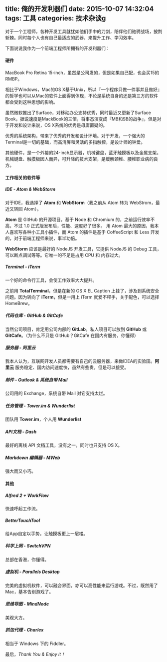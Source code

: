 title: 俺的开发利器们
date: 2015-10-07 14:32:04
tags: 工具
categories: 技术杂谈g
---

对于一个工程师，各种开发工具就犹如他们手中的刀剑，陪伴他们驰骋战场，披荆斩棘。同时每个人也有自己最适应的武器，来提升工作、学习效率。

下面说说我作为一个前端工程师所拥有的开发利器们：

#### 硬件

MacBook Pro Retina 15-inch，虽然是公司发的，但是如果自己配，也会买15的RMBP。

相比于Windows，Mac的OS X基于Unix，所以『一个程序只做一件事并且做好』的哲学也可以从Mac的软件上面得到体现，不论是系统自身的还是第三方的软件都会受到这种思想的影响。

虽然微软推出了Surface，对移动办公支持优秀，同时最近又更新了Surface Book，据说速度是MackBook的三倍，将事态演变成『MB和SB的战争』，但是对于开发和设计来说，OS X系统的优秀是毋庸置疑的。

优秀的系统架构，带来了优秀的开发和设计环境。对于开发，一个强大的Terminal是一切的基础，而高清屏和灵活的多指触控，是设计师的钟爱。

其他硬件，是一个外接的24-inch显示器，机械键盘，蓝牙触摸板以及金属支架。机械键盘、触摸板因人而异，可升降的技术支架，是缓解颈椎、腰椎职业病的良方。

#### 工作相关的软件等

##### IDE - Atom & WebStorm

对于IDE，我选择了 **Atom** 和 **WebStorm**（我之前从 Atom 转为 WebStrom，最近又转回 Atom）。

**Atom** 是 GitHub 的开源项目，基于 Node 和 Chromium 的，之前运行效率不高，不过 1.0 正式版发布后，性能、速度好了很多。
用 Atom 最大的原因，我本人喜欢写各种小工具小插件，而 Atom 的插件是基于 CoffeeScript 和 Less 开发的，对于前端工程师来说，事半功倍。

**WebStorm** 应该是最好的 NodeJS 开发工具，它提供 NodeJS 的 Debug 工具，可以断点调试等等。它唯一的不足是占用 CPU 和 内存过大。

##### Terminal - iTerm

一个好的命令行工具，会使工作效率大大提升。

之前用 **TotalTerminal**，但是在新的 OS X EL Caption 上挂了，涉及到系统安全问题。因为转向了 **iTerm**，但是一用上 iTerm 就爱不释手，关于配色，可以选择 HomeBrew。

##### 代码仓库 - GitHub & GitCafe

当然公司项目，肯定用公司内部的 **GitLab**。私人项目可以放到 **GitHub** 或 **GitCafe**。（为什么不只是 GitHub？GitCafe 在国内有服务，你懂得）

##### 服务器 - 阿里云

我本人认为，互联网开发人员都需要有自己的云服务器，来做IDEA的实验田。**阿里云** 服务稳定、国内访问速度快，虽然有些贵，但是可以接受。

##### 邮件 - Outlook & 系统自带 Mail

公司用的 Exchange，系统自带 Mail 对它支持太烂。

##### 任务管理 - Tower.im & Wunderlist

团队用 **Tower.im**，个人用 **Wunderlist**

##### API文档 - Dash

最好的离线 API 文档工具，没有之一，同时也只支持 OS X。

##### Markdown 编辑器 - MWeb

强大而又小巧。

#### 其他

##### Alfred 2 + WorkFlow

快速呼起工作流。

##### BetterTouchTool

给App自定以手势，让触摸板更上一层楼。

##### 科学上网 - SwitchVPN

总部在香港，你懂得。

##### 虚拟机 - Parallels Desktop

完美的虚拟机软件，可以融合界面，亦可以高性能来运行游戏。不过，既然用了Mac，基本告别游戏了。

##### 思维导图 - MindNode

美观大方。

##### 抓包代理 - Charlex

相当于 Windows 下的 Fiddler。


最后，*Thank You & Enjoy it！*
